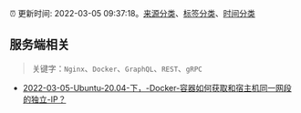 :alarm_clock: 更新时间: 2022-03-05 09:37:18。[来源分类](../README.md)、[标签分类](../TAGS.md)、[时间分类](../TIMELINE.md)

## 服务端相关


> 关键字：`Nginx`、`Docker`、`GraphQL`、`REST`、`gRPC`



- [2022-03-05-Ubuntu-20.04-下，-Docker-容器如何获取和宿主机同一网段的独立-IP？](https://www.v2ex.com/t/838183) 